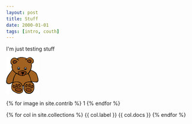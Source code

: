 ```yaml
---
layout: post
title: Stuff
date: 2000-01-01
tags: [intro, couth]
---
```


I'm just testing stuff

![it's a bear](/images/bear.png "Roar?!?")

{% for image in site.contrib %}
  1
{% endfor %}

{% for col in site.collections %}
  {{ col.label }}
  {{ col.docs }}
{% endfor %}
